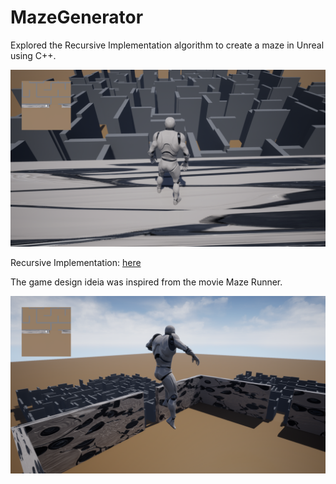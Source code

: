 # MazeGenerator
Explored the Recursive Implementation algorithm to create a maze in Unreal using C++.

![](images/Banner.png)

Recursive Implementation: [here](https://en.wikipedia.org/wiki/Maze_generation_algorithm)

The game design ideia was inspired from the movie Maze Runner.

![](images/Image1.png)

